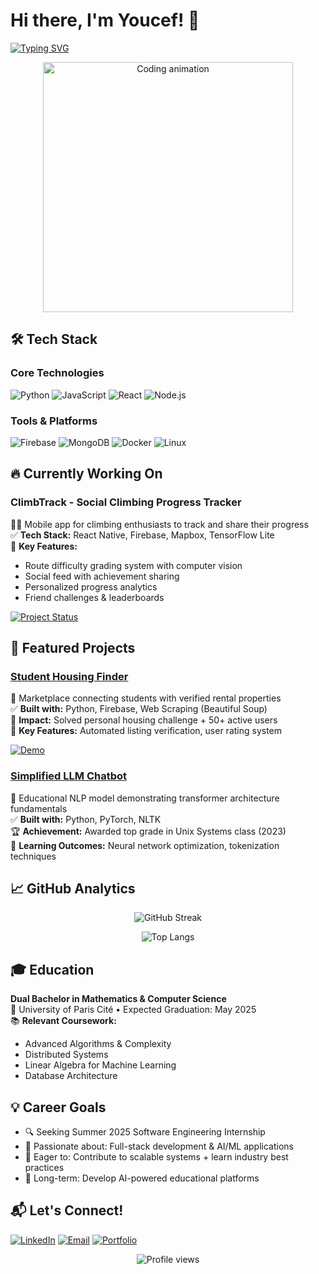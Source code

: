 # Hi there, I'm Youcef! 👋
[![Typing SVG](https://readme-typing-svg.herokuapp.com?color=00F716&width=600&lines=Full-Stack+Developer+%F0%9F%9A%80+Bridging+Math+and+Code;Seeking+2025+Software+Engineering+Internship+Opportunities)](https://git.io/typing-svg)

<div align="center">
  <img src="https://media.giphy.com/media/coxQHKASG60HrHtvkt/giphy.gif" width="400" alt="Coding animation">
</div>

## 🛠️ Tech Stack
### **Core Technologies**
![Python](https://img.shields.io/badge/Python-3776AB?style=for-the-badge&logo=python&logoColor=white)
![JavaScript](https://img.shields.io/badge/JavaScript-F7DF1E?style=for-the-badge&logo=javascript&logoColor=black)
![React](https://img.shields.io/badge/React-61DAFB?style=for-the-badge&logo=react&logoColor=black)
![Node.js](https://img.shields.io/badge/Node.js-339933?style=for-the-badge&logo=node.js&logoColor=white)

### **Tools & Platforms**
![Firebase](https://img.shields.io/badge/Firebase-FFCA28?style=for-the-badge&logo=firebase&logoColor=black)
![MongoDB](https://img.shields.io/badge/MongoDB-47A248?style=for-the-badge&logo=mongodb&logoColor=white)
![Docker](https://img.shields.io/badge/Docker-2496ED?style=for-the-badge&logo=docker&logoColor=white)
![Linux](https://img.shields.io/badge/Linux-FCC624?style=for-the-badge&logo=linux&logoColor=black)

## 🔥 Currently Working On
### **ClimbTrack - Social Climbing Progress Tracker**
🧗‍♂️ Mobile app for climbing enthusiasts to track and share their progress  
✅ **Tech Stack:** React Native, Firebase, Mapbox, TensorFlow Lite  
📌 **Key Features:**
- Route difficulty grading system with computer vision
- Social feed with achievement sharing
- Personalized progress analytics
- Friend challenges & leaderboards

[![Project Status](https://img.shields.io/badge/Status-80%25_Complete-brightgreen?style=for-the-badge)]()

## 🌟 Featured Projects

### [Student Housing Finder](https://github.com/NyroY64/studentHousing_finder)
🏡 Marketplace connecting students with verified rental properties  
✅ **Built with:** Python, Firebase, Web Scraping (Beautiful Soup)  
🚀 **Impact:** Solved personal housing challenge + 50+ active users  
📌 **Key Features:** Automated listing verification, user rating system

[![Demo](https://img.shields.io/badge/-Live_Demo-FF7139?style=for-the-badge)](https://yourdemo.link)

### [Simplified LLM Chatbot](https://github.com/NyroY64/Simplified_Chatbot)
🧠 Educational NLP model demonstrating transformer architecture fundamentals  
✅ **Built with:** Python, PyTorch, NLTK  
🏆 **Achievement:** Awarded top grade in Unix Systems class (2023)  
📌 **Learning Outcomes:** Neural network optimization, tokenization techniques

## 📈 GitHub Analytics
<div align="center">
  
![GitHub Streak](https://streak-stats.demolab.com/?user=NyroY64&theme=dark&fire=DD472C)
  
![Top Langs](https://github-readme-stats.vercel.app/api/top-langs/?username=NyroY64&layout=compact&theme=vision-friendly-dark&hide=roff)

</div>

## 🎓 Education
**Dual Bachelor in Mathematics & Computer Science**  
🏫 University of Paris Cité • Expected Graduation: May 2025  
📚 **Relevant Coursework:** 
- Advanced Algorithms & Complexity
- Distributed Systems
- Linear Algebra for Machine Learning
- Database Architecture

## 💡 Career Goals
- 🔍 Seeking Summer 2025 Software Engineering Internship
- 🧩 Passionate about: Full-stack development & AI/ML applications
- 🌱 Eager to: Contribute to scalable systems + learn industry best practices
- 🎯 Long-term: Develop AI-powered educational platforms

## 📬 Let's Connect!
[![LinkedIn](https://img.shields.io/badge/LinkedIn-Connect-%230077B5?style=for-the-badge&logo=linkedin)](https://www.linkedin.com/in/youcef-meradi/)
[![Email](https://img.shields.io/badge/Email-Contact-%23D14836?style=for-the-badge&logo=gmail)](mailto:youcef.meradi9@gmail.com)
[![Portfolio](https://img.shields.io/badge/Portfolio-Explore-%23000000?style=for-the-badge&logo=firefox)](https://yourportfolio.com)

<div align="center">
  <img src="https://komarev.com/ghpvc/?username=NyroY64&style=flat-square&color=blue" alt="Profile views">
</div>
